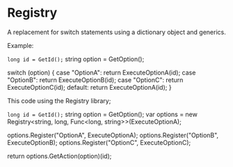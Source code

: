 Registry
========

A replacement for switch statements using a dictionary object and generics.

Example:

`long id = GetId();`
string option = GetOption();

switch (option)
{
   case "OptionA":
       return ExecuteOptionA(id);
   case "OptionB":
       return ExecuteOptionB(id);
   case "OptionC":
       return ExecuteOptionC(id);
   default:
       return ExecuteOptionA(id);
}

This code using the Registry library;

`long id = GetId();`
string option = GetOption();
var options = new Registry<string, long, Func<long, string>>(ExecuteOptionA);

options.Register("OptionA", ExecuteOptionA);
options.Register("OptionB", ExecuteOptionB);
options.Register("OptionC", ExecuteOptionC);

return options.GetAction(option)(id);
